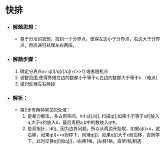 # 快排

- ### 解题思想：

  - 基于分治的思想，找到一个分界点，使得左边小于分界点，右边大于分界点，然后递归处理左右两段。

- ### 解题步骤：
  
  1. 确定分界点x= q[l]/q[r]/q[l+r>>1] 或者随机点
  2. 调整范围,使得界限左边的数都小于等于x,右边的数都大于等于x （难点）
  3. 递归处理左右两段

- ### 解析：

  - 第2步有两种常见的处理：
    1. 是暴力解法，多占用空间，int a[],b[], 扫描q[],如果小于等于x的放入a,大于x的放入b，最后再把a,b中的数放入q中。
    2. 是双指针，i和j，因为边界问题，所以从两边开始取，如果q[i]<x，就右移，如果q[i]>=x则停下，同理q[j]，如果q[j]大于x则左移，否则停下。此时交换q[i]和q[j]，i右移1格，j左移1格，直至i和j相遇


